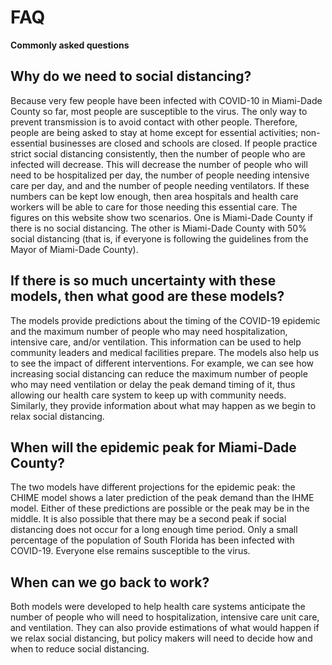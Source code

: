 # FAQ

**Commonly asked questions**

## Why do we need to social distancing?
Because very few people have been infected with COVID-10 in Miami-Dade County so far, most people are susceptible to the virus. The only way to prevent transmission is to avoid contact with other people.  Therefore, people are being asked to stay at home except for essential activities; non-essential businesses are closed and schools are closed.  If people practice strict social distancing consistently, then the number of people who are infected will decrease.  This will decrease the number of people who will need to be hospitalized per day, the number of people needing intensive care per day, and and the number of people needing ventilators. If these numbers can be kept low enough, then area hospitals and health care workers will be able to care for those needing this essential care.  The figures on this website show two scenarios.  One is Miami-Dade County if there is no social distancing.  The other is Miami-Dade County with 50% social distancing (that is, if everyone is following the guidelines from the Mayor of Miami-Dade County).


## If there is so much uncertainty with these models, then what good are these models?
The models provide predictions about the timing of the COVID-19 epidemic and the maximum number of people who may need hospitalization, intensive care, and/or ventilation. This information can be used to help community leaders and medical facilities prepare. The models also help us to see the impact of different interventions. For example, we can see how increasing social distancing can reduce the maximum number of people who may need ventilation or delay the peak demand timing of it, thus allowing our health care system to keep up with community needs.  Similarly, they provide information about what may happen as we begin to relax social distancing.


## When will the epidemic peak for Miami-Dade County?
The two models have different projections for the epidemic peak: the CHIME model shows a later prediction of the peak demand than the IHME model. Either of these predictions are possible or the peak may be in the middle. It is also possible that there may be a second peak if social distancing does not occur for a long enough time period.  Only a small percentage of the population of South Florida has been infected with COVID-19. Everyone else remains susceptible to the virus.  


## When can we go back to work?
Both models were developed to help health care systems anticipate the number of people who will need to hospitalization, intensive care unit care, and ventilation.  They can also provide estimations of what would happen if we relax social distancing, but policy makers will need to decide how and when to reduce social distancing.  


